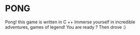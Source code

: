 # PONG
Pong! this game is written in C ++ 
Immerse yourself in incredible adventures, games of legend! You are ready ? Then drove :)
